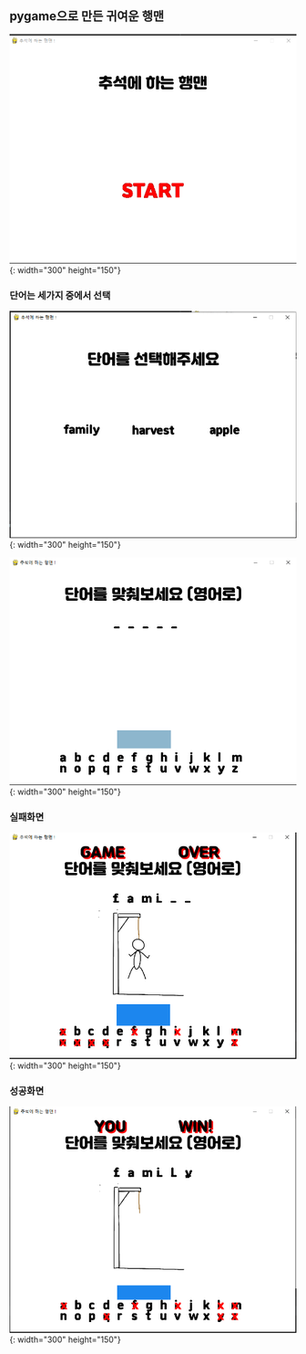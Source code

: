 ## pygame으로 만든 귀여운 행맨

![img.png](img.png){: width="300" height="150"}

### 단어는 세가지 중에서 선택

![img_1.png](img_1.png){: width="300" height="150"}

![img_2.png](img_2.png){: width="300" height="150"}

### 실패화면 
![img_3.png](img_3.png){: width="300" height="150"}


### 성공화면
![img_4.png](img_4.png){: width="300" height="150"}
